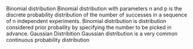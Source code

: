 Binomial distribution
Binomial distribution with parameters n and p is the discrete probability distribution of the number of successes in a sequence of n independent experiments.
Binomial distribution is distribution considered prior probaility by specifying the number to be picked in advance.
Gaussian Distribition
Gaussian distribution is a very common continuous probability distribution